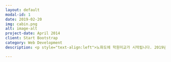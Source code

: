 ```yaml
---
layout: default
modal-id: 1
date: 2019-02-20
img: cabin.png
alt: image-alt
project-date: April 2014
client: Start Bootstrap
category: Web Development
description: <p style="text-align:left">노화도에 학원미교가 시작됩니다. 2019년 3월에 개강하는 학원 설명회에 초대합니다. <br>수학 : 2019.02.21.목.PM7. 노화청소년문화의집 <br>코딩 : 2019.02.26.화.PM7. 노화청소년문화의집 <br>자세한 내용은 밴드의 공지사항을 참고해 주세요. <br><a href="https://band.us/band/74230925/post/15">[학원 미교 설명회 LINK]</a> <br></p>

---
```

